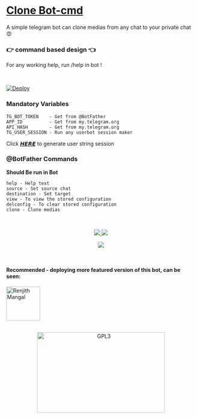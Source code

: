 # [Clone Bot-cmd](https://github.com/m4mallu/clonebot)

 A simple telegram bot can clone medias from any chat to your private chat 😍 
### 👉 command based design 👈
For any working help, run /help in bot !

<br>

[![Deploy](https://www.herokucdn.com/deploy/button.svg)](https://heroku.com/deploy?template=https://github.com/kotfreede/clonebot-cmd)
<br>

### Mandatory Variables 
```
TG_BOT_TOKEN    - Get from @BotFather
APP_ID          - Get from my.telegram.org
API_HASH        - Get from my.telegram.org
TG_USER_SESSION - Run any userbot session maker
```

Click [𝙃𝙀𝙍𝙀](https://repl.it/@ayrahikari/pyrogram-session-maker) to generate user string session
<br>

### @BotFather Commands
**Should Be run in Bot**

```
help - Help text
source - Set source chat
destination - Set target
view - To view the stored configuration
delconfig - To clear stored configuration
clone - Clone medias
```
<br>

<p align="center">
    <a href="https://github.com/m4mallu/clonebot">
        <img src="https://img.shields.io/badge/Clonebot-Main%20Page-blueviolet?style=for-the-badge&logo=github">
    </a>
    <a href="https://t.me/space4renjith">
        <img src="https://img.shields.io/badge/Contact-Developer-blueviolet?style=for-the-badge&logo=telegram">
    </a>
</p>

<p align="center">
<a href="https://github.com/pyrogram/pyrogram">
        <img src="https://img.shields.io/badge/development-credits-blueviolet?style=for-the-badge&logo=github">
    </a>
</p>
<br>

#### Recommended - deploying more featured version of this bot, can be seen:

<a href="https://github.com/m4mallu/clonebot-ui">
    <img alt="Renjith Mangal" src ="https://www.seekpng.com/png/full/97-971723_download-click-here-button-png-click-here-button.png" width="90" />
</a>
<br> 
<br>

<p align="center">
    <a href="https://t.me/space4renjith">
        <img alt="GPL3" src ="https://telegra.ph/file/c4f778ccfc576a954dd20.gif" width="340" height="214"/>
    </a>
</p>

